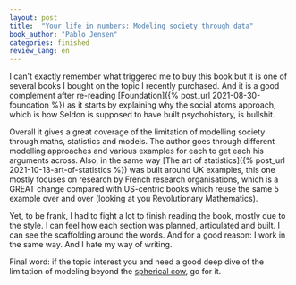 ```yaml
---
layout: post
title:  "Your life in numbers: Modeling society through data"
book_author: "Pablo Jensen"
categories: finished
review_lang: en
---
```


I can't exactly remember what triggered me to buy this book but it is one of several books I bought on the topic I recently purchased. And it is a good complement after re-reading [Foundation]({% post_url 2021-08-30-foundation %}) as it starts by explaining why the social atoms approach, which is how Seldon is supposed to have built psychohistory, is bullshit.

Overall it gives a great coverage of the limitation of modelling society through maths, statistics and models. The author goes through different modelling approaches and various examples for each to get each his arguments across. Also, in the same way [The art of statistics]({% post_url 2021-10-13-art-of-statistics %}) was built around UK examples, this one mostly focuses on research by French research organisations, which is a GREAT change compared with US-centric books which reuse the same 5 example over and over (looking at you Revolutionary Mathematics).

Yet, to be frank, I had to fight a lot to finish reading the book, mostly due to the style. I can feel how each section was planned, articulated and built. I can see the scaffolding around the words. And for a good reason: I work in the same way. And I hate my way of writing.

Final word: if the topic interest you and need a good deep dive of the limitation of modeling beyond the [spherical cow](https://en.wikipedia.org/wiki/Spherical_cow), go for it.